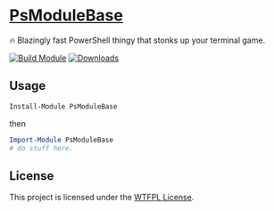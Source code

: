 ﻿# [PsModuleBase](https://www.powershellgallery.com/packages/PsModuleBase)

🔥 Blazingly fast PowerShell thingy that stonks up your terminal game.

[![Build Module](https://github.com/chadnpc/PsModuleBase/actions/workflows/build_module.yaml/badge.svg)](https://github.com/chadnpc/PsModuleBase/actions/workflows/build_module.yaml)
[![Downloads](https://img.shields.io/powershellgallery/dt/PsModuleBase.svg?style=flat&logo=powershell&color=blue)](https://www.powershellgallery.com/packages/PsModuleBase)

## Usage

```PowerShell
Install-Module PsModuleBase
```

then

```PowerShell
Import-Module PsModuleBase
# do stuff here.
```

## License

This project is licensed under the [WTFPL License](LICENSE).
